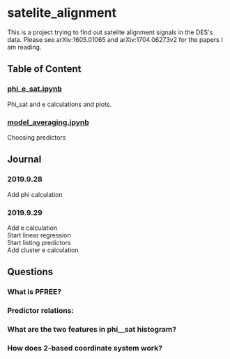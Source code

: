 # satelite_alignment 
This is a project trying to find out satelite alignment signals in the DES's data. 
Please see arXiv:1605.01065 and arXiv:1704.06273v2 for the papers I am reading. 

## Table of Content
### <a href="https://github.com/zchvsre/sa/blob/master/lib/phi_e_sat.ipynb">phi_e_sat.ipynb</a>
Phi_sat and e calculations and plots.
### <a href="https://github.com/zchvsre/sa/blob/master/lib/model_averaging.ipynb">model_averaging.ipynb</a>
Choosing predictors
## Journal
### 2019.9.28
Add phi calculation
### 2019.9.29
Add e calculation\
Start linear regression\
Start listing predictors\
Add cluster e calculation


## Questions
### What is PFREE?

### Predictor relations:

### What are the two features in phi__sat histogram?

### How does 2-based coordinate system work?
